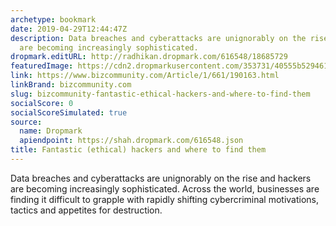 ```yaml
---
archetype: bookmark
date: 2019-04-29T12:44:47Z
description: Data breaches and cyberattacks are unignorably on the rise and hackers
  are becoming increasingly sophisticated.
dropmark.editURL: http://radhikan.dropmark.com/616548/18685729
featuredImage: https://cdn2.dropmarkusercontent.com/353731/40555b5294617c47ed1cb293fe16413978cfa8496b67e6cebb4940f22b6ddf1c/thumbnail/494082-1200x801.jpg?Expires=1557429811&Signature=f3Utd737YI~Dd9KWp66zWtaRDTPAvRPljv3SSnNovTFqfHd-~3hTWlyYg56nQyaE06kugYWfDzNpHeboi-n7nitwLyVEG40bXW~8J88BWIcB8FF4msvS-~~0Hz08kmo1l3qk~14Bs5q3iZJrMF9MVjQx1aEkiurAPkeTqw9IJJLtGa9esq4PktB-iL~fwL7L52bah4QHCG4D3o57u0d2O2Ic1V-kSV4N4Y3n9oKfLm84m8H88ttM05HVR0zIm7VBKs-tMTJ502B6B6Yzf-ioAgpQ006Qv~YjuwMwyPSXOS8Xcw0-Pwtcuk9RBAYxlOBWk9LpDSuiAC~9COanFf2nGg__&Key-Pair-Id=APKAITQYWVEN757ZA4KQ
link: https://www.bizcommunity.com/Article/1/661/190163.html
linkBrand: bizcommunity.com
slug: bizcommunity-fantastic-ethical-hackers-and-where-to-find-them
socialScore: 0
socialScoreSimulated: true
source:
  name: Dropmark
  apiendpoint: https://shah.dropmark.com/616548.json
title: Fantastic (ethical) hackers and where to find them
---
```

Data breaches and cyberattacks are unignorably on the rise and hackers are becoming increasingly sophisticated. Across the world, businesses are finding it difficult to grapple with rapidly shifting cybercriminal motivations, tactics and appetites for destruction. 